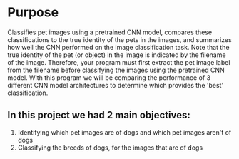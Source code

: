 # Purpose

Classifies pet images using a pretrained CNN model, compares these classifications to the true identity of the pets in the images, and summarizes how well the CNN performed on the image classification task. Note that the true identity of the pet (or object) in the image is indicated by the filename of the image. Therefore, your program must first extract the pet image label from the filename before classifying the images using the pretrained CNN model. With this program we will be comparing the performance of 3 different CNN model architectures to determine which provides the 'best' classification.

## In this project we had 2 main objectives:

1. Identifying which pet images are of dogs and which pet images aren't of dogs
2. Classifying the breeds of dogs, for the images that are of dogs
